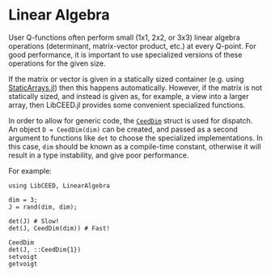# Linear Algebra

User Q-functions often perform small (1x1, 2x2, or 3x3) linear algebra
operations (determinant, matrix-vector product, etc.) at every Q-point. For good
performance, it is important to use specialized versions of these operations for
the given size.

If the matrix or vector is given in a statically sized container (e.g. using
[StaticArrays.jl](https://github.com/JuliaArrays/StaticArrays.jl/)) then this
happens automatically. However, if the matrix is not statically sized, and
instead is given as, for example, a view into a larger array, then LibCEED.jl
provides some convenient specialized functions.

In order to allow for generic code, the [`CeedDim`](@ref) struct is used for
dispatch. An object `D = CeedDim(dim)` can be created, and passed as a second
argument to functions like `det` to choose the specialized implementations. In
this case, `dim` should be known as a compile-time constant, otherwise it will
result in a type instability, and give poor performance.

For example:
```@repl
using LibCEED, LinearAlgebra

dim = 3;
J = rand(dim, dim);

det(J) # Slow!
det(J, CeedDim(dim)) # Fast!
```

```@docs
CeedDim
det(J, ::CeedDim{1})
setvoigt
getvoigt
```
